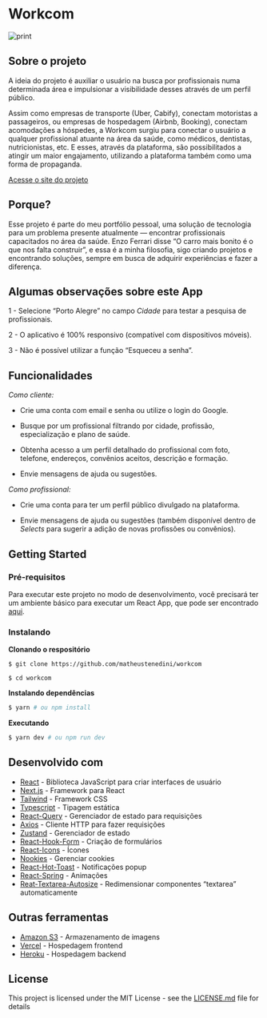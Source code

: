 # Workcom

![print](https://i.imgur.com/029m3Do.png)

## Sobre o projeto 

A ideia do projeto é auxiliar o usuário na busca por profissionais numa determinada área e impulsionar a visibilidade desses através de um perfil público.

Assim como empresas de transporte (Uber, Cabify), conectam motoristas a passageiros, ou empresas de hospedagem (Airbnb, Booking), conectam acomodações a hóspedes, a Workcom surgiu para conectar o usuário a qualquer profissional atuante na área da saúde, como médicos, dentistas, nutricionistas, etc. E esses, através da plataforma, são possibilitados a atingir um maior engajamento, utilizando a plataforma também como uma forma de propaganda.

[Acesse o site do projeto](https://workcom.vercel.app)

## Porque?

Esse projeto é parte do meu portfólio pessoal, uma solução de tecnologia para um problema presente atualmente — encontrar profissionais capacitados no área da saúde. Enzo Ferrari disse “O carro mais bonito é o que nos falta construir”, e essa é a minha filosofia, sigo criando projetos e encontrando soluções, sempre em busca de adquirir experiências e fazer a diferença. 

## Algumas observações sobre este App


1 - Selecione “Porto Alegre” no campo _Cidade_ para testar a pesquisa de profissionais.

2 - O aplicativo é 100% responsivo (compatível com dispositivos móveis).

3 - Não é possível utilizar a função “Esqueceu a senha”.

## Funcionalidades

_Como cliente:_

  - Crie uma conta com email e senha ou utilize o login do Google.

  - Busque por um profissional filtrando por cidade, profissão, especialização e plano de saúde.

  - Obtenha acesso a um perfil detalhado do profissional com foto, telefone, endereços, convênios aceitos, descrição e formação.

  - Envie mensagens de ajuda ou sugestões.

_Como profissional:_

  - Crie uma conta para ter um perfil público divulgado na plataforma.

  - Envie mensagens de ajuda ou sugestões (também disponível dentro de _Selects_ para sugerir a adição de novas profissões ou convênios).

## Getting Started  

### Pré-requisitos

Para executar este projeto no modo de desenvolvimento, você precisará ter um ambiente básico para executar um React App, que pode ser encontrado [aqui](https://learn.microsoft.com/en-us/windows/dev-environment/javascript/react-on-windows#prerequisites).

### Instalando 

**Clonando o respositório**

```
$ git clone https://github.com/matheustenedini/workcom

$ cd workcom
```

**Instalando dependências**

```bash
$ yarn # ou npm install
```

**Executando**

```bash
$ yarn dev # ou npm run dev
```

## Desenvolvido com

- [React](https://pt-br.reactjs.org) - Biblioteca JavaScript para criar interfaces de usuário
- [Next.js](https://nextjs.org/) - Framework para React
- [Tailwind](https://tailwindcss.com/) - Framework CSS
- [Typescript](https://typescriptlang.org/) - Tipagem estática
- [React-Query](https://tanstack.com/query/v4) - Gerenciador de estado para requisições
- [Axios](https://axios-http.com/) - Cliente HTTP para fazer requisições
- [Zustand](https://github.com/pmndrs/zustand) - Gerenciador de estado
- [React-Hook-Form](https://react-hook-form.com/) - Criação de formulários
- [React-Icons](https://react-icons.github.io/react-icons/) - Ícones
- [Nookies](https://github.com/maticzav/nookies) - Gerenciar cookies
- [React-Hot-Toast](https://react-hot-toast.com/) - Notificações popup
- [React-Spring](https://react-spring.dev/) - Animações
- [Reat-Textarea-Autosize](https://www.npmjs.com/package/react-textarea-autosize) - Redimensionar componentes “textarea” automaticamente

## Outras ferramentas

- [Amazon S3](https://aws.amazon.com/pt/s3/) - Armazenamento de imagens
- [Vercel](https://vercel.com/) - Hospedagem frontend
- [Heroku](https://www.heroku.com/) - Hospedagem backend

## License

This project is licensed under the MIT License - see the [LICENSE.md](https://github.com/matheustenedini/workcom/blob/master/LICENSE.md) file for details
